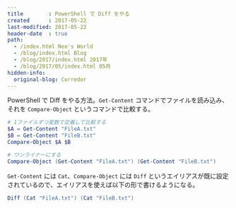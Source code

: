 ```yaml
---
title        : PowerShell で Diff をやる
created      : 2017-05-22
last-modified: 2017-05-22
header-date  : true
path:
  - /index.html Neo's World
  - /blog/index.html Blog
  - /blog/2017/index.html 2017年
  - /blog/2017/05/index.html 05月
hidden-info:
  original-blog: Corredor
---
```


PowerShell で Diff をやる方法。`Get-Content` コマンドでファイルを読み込み、それを `Compare-Object` というコマンドで比較する。

```powershell
# 1ファイルずつ変数で定義して比較する
$A = Get-Content "FileA.txt"
$B = Get-Content "FileB.txt"
Compare-Object $A $B

# ワンライナーにする
Compare-Object (Get-Content "FileA.txt") (Get-Content "FileB.txt")
```

`Get-Content` には `Cat`、`Compare-Object` には `Diff` というエイリアスが既に設定されているので、エイリアスを使えば以下の形で書けるようになる。

```powershell
Diff (Cat "FileA.txt") (Cat "FileB.txt")
```
